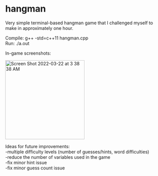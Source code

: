 # hangman
Very simple terminal-based hangman game that I challenged myself to make in approximately one hour.

Compile: g++ -std=c++11 hangman.cpp  
Run: ./a.out

In-game screenshots:  

<img width="250" alt="Screen Shot 2022-03-22 at 3 38 38 AM" src="https://user-images.githubusercontent.com/48075045/159451720-6eec9d24-2bd4-4abd-8ff2-f181c39c56ff.png">



Ideas for future improvements:  
-multiple difficulty levels (number of guesses/hints, word difficulties)  
-reduce the number of variables used in the game  
-fix minor hint issue  
-fix minor guess count issue
